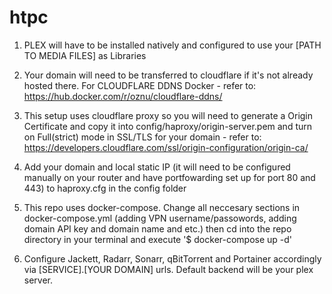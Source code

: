 # htpc

1. PLEX will have to be installed natively and configured to use your [PATH TO MEDIA FILES] as Libraries

2. Your domain will need to be transferred to cloudflare if it's not already hosted there. For CLOUDFLARE DDNS Docker - refer to: https://hub.docker.com/r/oznu/cloudflare-ddns/

3. This setup uses cloudflare proxy so you will need to generate a Origin Certificate and copy it into config/haproxy/origin-server.pem and turn on Full(strict) mode in SSL/TLS for your domain - refer to: https://developers.cloudflare.com/ssl/origin-configuration/origin-ca/

4. Add your domain and local static IP (it will need to be configured manually on your router and have portfowarding set up for port 80 and 443) to haproxy.cfg in the config folder

5. This repo uses docker-compose. Change all neccesary sections in docker-compose.yml (adding VPN username/passowords, adding domain API key and domain name and etc.) then cd into the repo directory in your terminal and execute '$ docker-compose up -d'

5. Configure Jackett, Radarr, Sonarr, qBitTorrent and Portainer accordingly via [SERVICE].[YOUR DOMAIN] urls. Default backend will be your plex server.